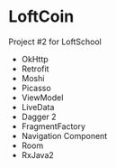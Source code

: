 # LoftCoin
Project #2 for LoftSchool

- OkHttp
- Retrofit
- Moshi
- Picasso
- ViewModel
- LiveData
- Dagger 2
- FragmentFactory
- Navigation Component
- Room
- RxJava2
